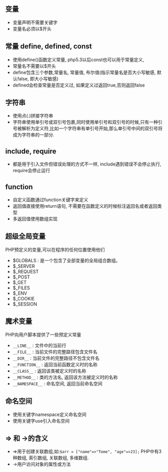 ## 变量
- 变量声明不需要关键字
- 变量名必须以$开头

## 常量 define, defined, const
- 使用define()函数定义常量, php5.3以后const也可以用于常量定义, 
- 常量名不需要以$开头
- define包含三个参数,常量名, 常量值, 布尔值(指示常量名是否大小写敏感, 默认false, 即大小写敏感)
- defined会检查常量是否定义过, 如果定义过返回true,否则返回false 

## 字符串
- 使用点(.)拼接字符串
- 字符串使用单引号或双引号包裹,同时使用单引号和双引号的时候,只有一种引号被解析为定义符,比如一个字符串有单引号开始,那么单引号中间的双引号将成为字符串的一部分.

## include, require
- 都是用于引入文件但错误处理的方式不一样, include遇到错误不会停止执行, require会停止运行

## function
- 自定义函数通过function关键字来定义
- 返回值直接使用return语句, 不需要在函数定义的时候标注返回名或者返回类型
- 多返回值使用数组实现

## 超级全局变量
PHP预定义的变量,可以在程序的任何位置使用他们
- $GLOBALS : 是一个包含了全部变量的全局组合数组。
- $_SERVER
- $_REQUEST
- $_POST
- $_GET
- $_FILES
- $_ENV
- $_COOKIE
- $_SESSION

## 魔术变量
PHP向用户脚本提供了一些预定义常量
- `__LINE__` : 文件中的当前行
- `__FILE__` : 当前文件的完整路径包含文件名
- `__DIR__` : 当前文件的完整路径不包含文件名
- `__FUNCTION__` : 返回当前函数定义时的名称
- `__CLASS__` : 返回该类被定义时的名称
- `__METHOD__` : 类的方法名, 返回该方法被定义时的名称
- `__NAMESPACE__` : 命名空间, 返回当前命名空间

## 命名空间
- 使用关键字namespace定义命名空间
- 使用关键字use引入命名空间

## => 和 ->的含义
- =>用于创建关联数组,如:`$arr = ["name"=>"Tome", "age"=>23];` PHP中有3种数组, 索引数组, 关联数组, 多维数组.
- ->用户访问对象的属性或方法
